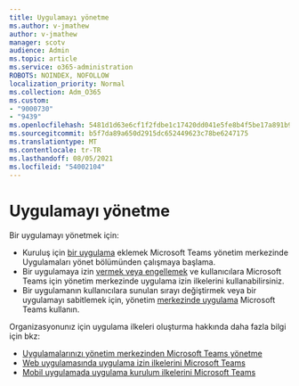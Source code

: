 ```yaml
---
title: Uygulamayı yönetme
ms.author: v-jmathew
author: v-jmathew
manager: scotv
audience: Admin
ms.topic: article
ms.service: o365-administration
ROBOTS: NOINDEX, NOFOLLOW
localization_priority: Normal
ms.collection: Adm_O365
ms.custom:
- "9000730"
- "9439"
ms.openlocfilehash: 5481d1d63e6cf1f2fdbe1c17420dd041e5fe8b4f5be17a891b9e0bf871d27baf
ms.sourcegitcommit: b5f7da89a650d2915dc652449623c78be6247175
ms.translationtype: MT
ms.contentlocale: tr-TR
ms.lasthandoff: 08/05/2021
ms.locfileid: "54002104"
---
```

# <a name="how-to-manage-an-app"></a>Uygulamayı yönetme

Bir uygulamayı yönetmek için:

- Kuruluş için [bir uygulama](https://admin.teams.microsoft.com/policies/manage-apps) eklemek Microsoft Teams yönetim merkezinde Uygulamaları yönet bölümünden çalışmaya başlama.
- Bir uygulamaya izin [vermek veya engellemek](https://admin.teams.microsoft.com/policies/app-permission) ve kullanıcılara Microsoft Teams için yönetim merkezinde uygulama izin ilkelerini kullanabilirsiniz.
- Bir uygulamanın kullanıcılara sunulan sırayı değiştirmek veya bir uygulamayı sabitlemek için, yönetim [merkezinde uygulama](https://admin.teams.microsoft.com/policies/app-setup) Microsoft Teams kullanın.

Organizasyonunız için uygulama ilkeleri oluşturma hakkında daha fazla bilgi için bkz:

- [Uygulamalarınızı yönetim merkezinden Microsoft Teams yönetme](https://docs.microsoft.com/MicrosoftTeams/manage-apps)
- [Web uygulamasında uygulama izin ilkelerini Microsoft Teams](https://docs.microsoft.com/microsoftteams/teams-app-permission-policies)
- [Mobil uygulamada uygulama kurulum ilkelerini Microsoft Teams](https://docs.microsoft.com/microsoftteams/teams-app-setup-policies)
